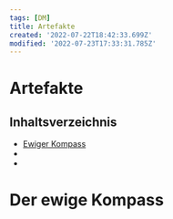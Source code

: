 ```yaml
---
tags: [DM]
title: Artefakte
created: '2022-07-22T18:42:33.699Z'
modified: '2022-07-23T17:33:31.785Z'
---
```


# Artefakte
    
## Inhaltsverzeichnis

- [Ewiger Kompass](#1)
- [](#2)
- [](#3)

# <a name="1"></a> Der ewige Kompass
